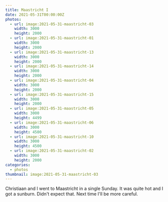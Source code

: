 ```yaml
---
title: Maastricht I
date: 2021-05-31T00:00:00Z
photos:
  - url: image:2021-05-31-maastricht-03
    width: 3000
    height: 2000
  - url: image:2021-05-31-maastricht-01
    width: 3000
    height: 2000
  - url: image:2021-05-31-maastricht-13
    width: 3000
    height: 2000
  - url: image:2021-05-31-maastricht-14
    width: 3000
    height: 2000
  - url: image:2021-05-31-maastricht-04
    width: 3000
    height: 2000
  - url: image:2021-05-31-maastricht-15
    width: 3000
    height: 2000
  - url: image:2021-05-31-maastricht-05
    width: 3000
    height: 4499
  - url: image:2021-05-31-maastricht-06
    width: 3000
    height: 4500
  - url: image:2021-05-31-maastricht-10
    width: 3000
    height: 4500
  - url: image:2021-05-31-maastricht-02
    width: 3000
    height: 2000
categories:
  - photos
thumbnail: image:2021-05-31-maastricht-03
---
```


Christiaan and I went to Maastricht in a single Sunday. It was quite hot and I got a sunburn. Didn't expect that. Next time I'll be more careful.

<style>
.fg-2021-05-31-maastricht-i {
  grid-template-columns: repeat(6, 1fr);
  grid-template-areas:
    "z z z z z z"
    "a a a b b b"
    "c c c d d d"
    "e e e e e e"
    "f f g g h h"
    "i i i i i i";
}

.fg-2021-05-31-maastricht-i > *:nth-child(1) { grid-area: z; }
.fg-2021-05-31-maastricht-i > *:nth-child(2) { grid-area: a; }
.fg-2021-05-31-maastricht-i > *:nth-child(3) { grid-area: b; }
.fg-2021-05-31-maastricht-i > *:nth-child(4) { grid-area: c; }
.fg-2021-05-31-maastricht-i > *:nth-child(5) { grid-area: d; }
.fg-2021-05-31-maastricht-i > *:nth-child(6) { grid-area: e; }
.fg-2021-05-31-maastricht-i > *:nth-child(7) { grid-area: f; }
.fg-2021-05-31-maastricht-i > *:nth-child(8) { grid-area: g; }
.fg-2021-05-31-maastricht-i > *:nth-child(9) { grid-area: h; }
.fg-2021-05-31-maastricht-i > *:nth-child(10) { grid-area: i; }
</style>
